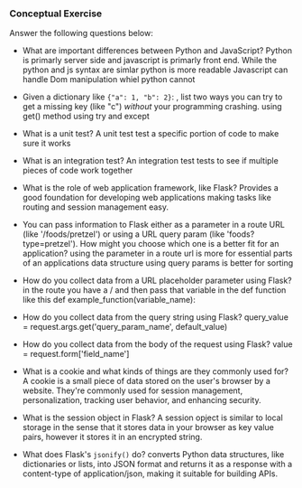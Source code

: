 ### Conceptual Exercise

Answer the following questions below:

- What are important differences between Python and JavaScript?
  Python is primarly server side and javascript is primarly front end.
  While the python and js syntax are simlar python is more readable
  Javascript can handle Dom manipulation whiel python cannot

- Given a dictionary like `{"a": 1, "b": 2}`: , list two ways you
  can try to get a missing key (like "c") _without_ your programming
  crashing.
  using get() method
  using try and except

- What is a unit test?
  A unit test test a specific portion of code to make sure it works

- What is an integration test?
  An integration test tests to see if multiple pieces of code work together

- What is the role of web application framework, like Flask?
  Provides a good foundation for developing web applications making tasks like routing and session management easy.

- You can pass information to Flask either as a parameter in a route URL
  (like '/foods/pretzel') or using a URL query param (like
  'foods?type=pretzel'). How might you choose which one is a better fit
  for an application?
  using the parameter in a route url is more for essential parts of an applications data structure using query params is better for sorting

- How do you collect data from a URL placeholder parameter using Flask?
  in the route you have a /<variable> and then pass that variable in the def function like this def example_function(variable_name):

- How do you collect data from the query string using Flask?
  query_value = request.args.get('query_param_name', default_value)

- How do you collect data from the body of the request using Flask?
  value = request.form['field_name']

- What is a cookie and what kinds of things are they commonly used for?
  A cookie is a small piece of data stored on the user's browser by a website. They're commonly used for session management, personalization, tracking user behavior, and enhancing security.

- What is the session object in Flask?
  A session opject is similar to local storage in the sense that it stores data in your browser as key value pairs, however it stores it in an encrypted string.

- What does Flask's `jsonify()` do?
  converts Python data structures, like dictionaries or lists, into JSON format and returns it as a response with a content-type of application/json, making it suitable for building APIs.
